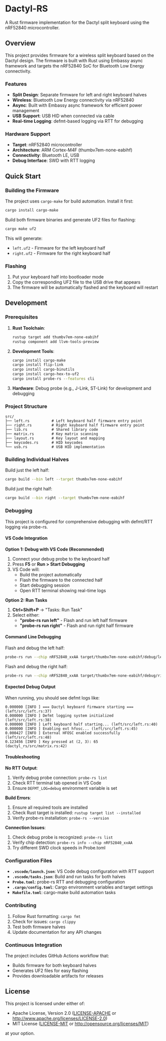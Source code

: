 # Dactyl-RS

A Rust firmware implementation for the Dactyl split keyboard using the nRF52840 microcontroller.

## Overview

This project provides firmware for a wireless split keyboard based on the Dactyl design. The firmware is built with Rust using Embassy async framework and targets the nRF52840 SoC for Bluetooth Low Energy connectivity.

### Features

- **Split Design**: Separate firmware for left and right keyboard halves
- **Wireless**: Bluetooth Low Energy connectivity via nRF52840
- **Async**: Built with Embassy async framework for efficient power management
- **USB Support**: USB HID when connected via cable
- **Real-time Logging**: defmt-based logging via RTT for debugging

### Hardware Support

- **Target**: nRF52840 microcontroller
- **Architecture**: ARM Cortex-M4F (thumbv7em-none-eabihf)
- **Connectivity**: Bluetooth LE, USB
- **Debug Interface**: SWD with RTT logging

## Quick Start

### Building the Firmware

The project uses `cargo-make` for build automation. Install it first:

```bash
cargo install cargo-make
```

Build both firmware binaries and generate UF2 files for flashing:

```bash
cargo make uf2
```

This will generate:
- `left.uf2` - Firmware for the left keyboard half
- `right.uf2` - Firmware for the right keyboard half

### Flashing

1. Put your keyboard half into bootloader mode
2. Copy the corresponding UF2 file to the USB drive that appears
3. The firmware will be automatically flashed and the keyboard will restart

## Development

### Prerequisites

1. **Rust Toolchain**:
   ```bash
   rustup target add thumbv7em-none-eabihf
   rustup component add llvm-tools-preview
   ```

2. **Development Tools**:
   ```bash
   cargo install cargo-make
   cargo install flip-link
   cargo install cargo-binutils
   cargo install cargo-hex-to-uf2
   cargo install probe-rs --features cli
   ```

3. **Hardware**: Debug probe (e.g., J-Link, ST-Link) for development and debugging

### Project Structure

```
src/
├── left.rs          # Left keyboard half firmware entry point
├── right.rs         # Right keyboard half firmware entry point
├── lib.rs           # Shared library code
├── matrix.rs        # Key matrix scanning
├── layout.rs        # Key layout and mapping
├── keycodes.rs      # HID keycodes
└── usb.rs           # USB HID implementation
```

### Building Individual Halves

Build just the left half:
```bash
cargo build --bin left --target thumbv7em-none-eabihf
```

Build just the right half:
```bash
cargo build --bin right --target thumbv7em-none-eabihf
```

### Debugging

This project is configured for comprehensive debugging with defmt/RTT logging via probe-rs.

#### VS Code Integration

**Option 1: Debug with VS Code (Recommended)**
1. Connect your debug probe to the keyboard half
2. Press **F5** or **Run > Start Debugging**
3. VS Code will:
   - Build the project automatically
   - Flash the firmware to the connected half
   - Start debugging session
   - Open RTT terminal showing real-time logs

**Option 2: Run Tasks**
1. **Ctrl+Shift+P** → "Tasks: Run Task"
2. Select either:
   - **"probe-rs run left"** - Flash and run left half firmware
   - **"probe-rs run right"** - Flash and run right half firmware

#### Command Line Debugging

Flash and debug the left half:
```bash
probe-rs run --chip nRF52840_xxAA target/thumbv7em-none-eabihf/debug/left
```

Flash and debug the right half:
```bash
probe-rs run --chip nRF52840_xxAA target/thumbv7em-none-eabihf/debug/right
```

#### Expected Debug Output

When running, you should see defmt logs like:
```
0.000000 [INFO ] === Dactyl keyboard firmware starting === (left/src/left.rs:37)
0.000000 [INFO ] Defmt logging system initialized (left/src/left.rs:38)
0.000000 [INFO ] Left keyboard half starting... (left/src/left.rs:40)
0.000000 [INFO ] Enabling ext hfosc... (left/src/left.rs:45)
0.000427 [INFO ] External HFOSC enabled successfully (left/src/left.rs:48)
0.123456 [INFO ] Key pressed at (2, 3): 65 (dactyl_rs/src/matrix.rs:42)
```

#### Troubleshooting

**No RTT Output**:
1. Verify debug probe connection: `probe-rs list`
2. Check RTT terminal tab opened in VS Code
3. Ensure `DEFMT_LOG=debug` environment variable is set

**Build Errors**:
1. Ensure all required tools are installed
2. Check Rust target is installed: `rustup target list --installed`
3. Verify probe-rs installation: `probe-rs --version`

**Connection Issues**:
1. Check debug probe is recognized: `probe-rs list`
2. Verify chip detection: `probe-rs info --chip nRF52840_xxAA`
3. Try different SWD clock speeds in Probe.toml

### Configuration Files

- **`.vscode/launch.json`**: VS Code debug configuration with RTT support
- **`.vscode/tasks.json`**: Build and run tasks for both halves
- **`Probe.toml`**: probe-rs RTT and debugging configuration
- **`.cargo/config.toml`**: Cargo environment variables and target settings
- **`Makefile.toml`**: cargo-make build automation tasks

### Contributing

1. Follow Rust formatting: `cargo fmt`
2. Check for issues: `cargo clippy`
3. Test both firmware halves
4. Update documentation for any API changes

### Continuous Integration

The project includes GitHub Actions workflow that:
- Builds firmware for both keyboard halves
- Generates UF2 files for easy flashing
- Provides downloadable artifacts for releases

## License

This project is licensed under either of:

- Apache License, Version 2.0 ([LICENSE-APACHE](LICENSE-APACHE) or http://www.apache.org/licenses/LICENSE-2.0)
- MIT License ([LICENSE-MIT](LICENSE-MIT) or http://opensource.org/licenses/MIT)

at your option.
